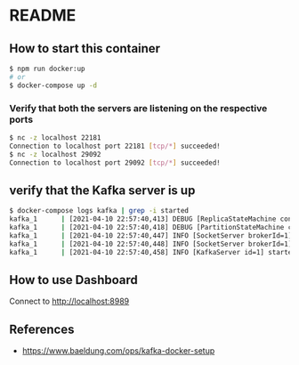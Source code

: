 # README
## How to start this container

```bash
$ npm run docker:up
# or
$ docker-compose up -d
```

### Verify that both the servers are listening on the respective ports

```bash
$ nc -z localhost 22181
Connection to localhost port 22181 [tcp/*] succeeded!
$ nc -z localhost 29092
Connection to localhost port 29092 [tcp/*] succeeded!
```

## verify that the Kafka server is up

```bash
$ docker-compose logs kafka | grep -i started
kafka_1      | [2021-04-10 22:57:40,413] DEBUG [ReplicaStateMachine controllerId=1] Started replica state machine with initial state -> HashMap() (kafka.controller.ZkReplicaStateMachine)
kafka_1      | [2021-04-10 22:57:40,418] DEBUG [PartitionStateMachine controllerId=1] Started partition state machine with initial state -> HashMap() (kafka.controller.ZkPartitionStateMachine)
kafka_1      | [2021-04-10 22:57:40,447] INFO [SocketServer brokerId=1] Started data-plane acceptor and processor(s) for endpoint : ListenerName(PLAINTEXT) (kafka.network.SocketServer)
kafka_1      | [2021-04-10 22:57:40,448] INFO [SocketServer brokerId=1] Started socket server acceptors and processors (kafka.network.SocketServer)
kafka_1      | [2021-04-10 22:57:40,458] INFO [KafkaServer id=1] started (kafka.server.KafkaServer)
```


## How to use Dashboard

Connect to <http://localhost:8989>


## References

- <https://www.baeldung.com/ops/kafka-docker-setup>
